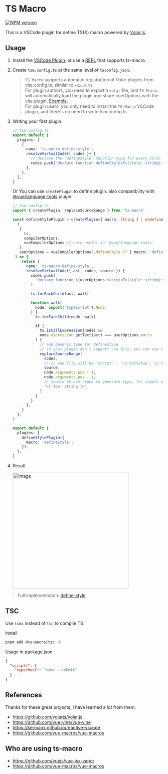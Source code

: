 # TS Macro

<a href="https://npmjs.com/package/ts-macro">
  <img src="https://img.shields.io/npm/v/ts-macro.svg" alt="NPM version">
</a>

This is a VSCode plugin for define TS(X) macro powered by [Volar.js](https://github.com/volarjs/volar.js).

## Usage

1. Install the [VSCode Plugin](https://marketplace.visualstudio.com/items?itemName=zhiyuanzmj.vscode-ts-macro), or use a [REPL](https://repl.zmjs.dev) that supports ts-macro.

2. Create `tsm.config.ts` at the same level of `tsconfig.json`.
   > `TS Macro` supports automatic registration of Volar plugins from vite.config.ts, similar to `xxx.d.ts`. \
     For plugin authors, you need to export a `volar` file, and `TS Macro` will automatically load the plugin and share userOptions with the vite plugin. [Example](https://github.com/zhiyuanzmj/unplugin-vue-reactivity-function/tree/main/src). \
     For plugin users, you only need to install the `TS Macro` VSCode plugin, and there's no need to write tsm.config.ts.

3. Writing your first plugin.

   ```ts
   // tsm.config.ts
   export default {
     plugins: [
       {
         name: 'ts-macro-define-style',
         resolveVirtualCode({ codes }) {
           // declare the `defineStyle` function type for every TS(X) files.
           codes.push('declare function defineStyle<T>(style: string): T ')
         },
       },
     ],
   }
   ```

   Or You can use `createPlugin` to define plugin. also compatibility with [@vue/language-tools](https://github.com/vuejs/language-tools) plugin.

   ```ts
   // tsm.config.ts
   import { createPlugin, replaceSourceRange } from 'ts-macro'

   const defineStylePlugin = createPlugin<{ macro: string } | undefined>(
     (
      { 
        ts, 
        compilerOptions, 
        vueCompilerOptions // only useful in '@vue/language-tools'
      }, 
      userOptions = vueCompilerOptions?.defineStyle ?? { macro: 'defineStyle' } // default options
    ) => {
       return {
         name: 'ts-macro-define-style',
         resolveVirtualCode({ ast, codes, source }) {
           codes.push(
             `declare function ${userOptions.macro}<T>(style: string): T `,
           )

           ts.forEachChild(ast, walk)

           function walk(
             node: import('typescript').Node,
           ) {
             ts.forEachChild(node, walk)

             if (
               ts.isCallExpression(node) &&
               node.expression.getText(ast) === userOptions.macro
             ) {
               // add generic type for defineStyle.
               // if your plugin don't support vue file, you can use replaceRange instead.
               replaceSourceRange(
                 codes,
                 // in vue file will be 'script' | 'scriptSetup', in ts file will be undefined.
                 source,
                 node.arguments.pos - 1,
                 node.arguments.pos - 1,
                 // should be use regex to generate type, for simple use string instead.
                 '<{ foo: string }>',
               )
             }
           }
         },
       }
     },
   )

   export default {
     plugins: [
       defineStylePlugin({
         macro: 'defineStyle',
       }),
     ],
   }
   ```

4. Result
   
   <img width="369" alt="image" src="https://github.com/user-attachments/assets/31578a94-fd0d-4f7d-836d-87d83b8e9bbc">

> Full implementation: [define-style](https://github.com/vuejs/vue-jsx-vapor/blob/main/packages/macros/src/volar/define-style.ts)

## TSC

Use `tsmc` instead of `tsc` to compile TS.

Install

```sh
pnpm add @ts-macro/tsc -D
```

Usage in package.json.

```json
{
  "scripts": {
    "typecheck": "tsmc --noEmit"
  }
}
```

## References

Thanks for these great projects, I have learned a lot from them.

- https://github.com/volarjs/volar.js
- https://github.com/vue-vine/vue-vine
- https://kermanx.github.io/reactive-vscode
- https://github.com/vue-macros/vue-macros

## Who are using ts-macro

- https://github.com/vuejs/vue-jsx-vapor
- https://github.com/vue-macros/vue-macros

